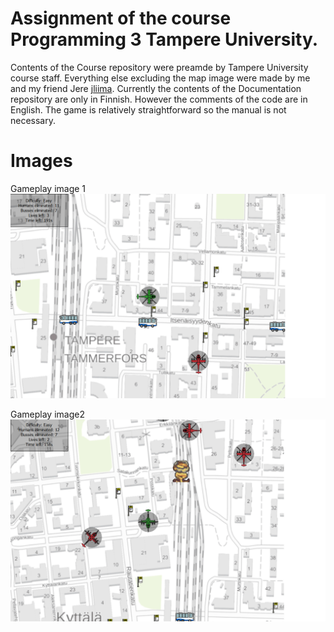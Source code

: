 # Assignment of the course Programming 3 Tampere University.
Contents of the Course repository were preamde by Tampere University course staff. Everything else excluding the map image were made by me and my friend Jere [jliima](https://github.com/jliima). Currently the contents of the Documentation repository are only in Finnish. However the comments of the code are in English. The game is relatively straightforward so the manual is not necessary.

# Images

Gameplay image 1
![](ss1.png)

Gameplay image2
![](ss2.png)

